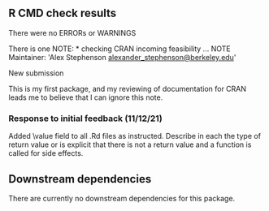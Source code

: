 ## R CMD check results 

There were no ERRORs or WARNINGS 

There is one NOTE: * checking CRAN incoming feasibility ... NOTE
Maintainer: 'Alex Stephenson <alexander_stephenson@berkeley.edu>'

New submission

This is my first package, and my reviewing of documentation for CRAN leads me to believe that I can ignore this note. 

### Response to initial feedback (11/12/21)

Added \value field to all .Rd files as instructed. Describe in each the type of return value or is explicit that there is not a return value and a function is called for side effects. 

## Downstream dependencies 

There are currently no downstream dependencies for this package. 


